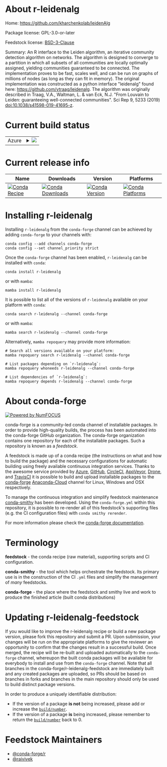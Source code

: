 About r-leidenalg
=================

Home: https://github.com/kharchenkolab/leidenAlg

Package license: GPL-3.0-or-later

Feedstock license: [BSD-3-Clause](https://github.com/conda-forge/r-leidenalg-feedstock/blob/main/LICENSE.txt)

Summary: An R interface to the Leiden algorithm, an iterative community detection algorithm on networks. The algorithm is designed to converge to a partition in which all subsets of all communities are locally optimally assigned, yielding communities guaranteed to be connected. The implementation proves to be fast, scales well, and can be run on graphs of millions of nodes (as long as they can fit in memory). The original implementation was constructed as a python interface "leidenalg" found here: <https://github.com/vtraag/leidenalg>. The algorithm was originally described in Traag, V.A., Waltman, L. & van Eck, N.J. "From Louvain to Leiden: guaranteeing well-connected communities". Sci Rep 9, 5233 (2019) <doi:10.1038/s41598-019-41695-z>.

Current build status
====================


<table>
    
  <tr>
    <td>Azure</td>
    <td>
      <details>
        <summary>
          <a href="https://dev.azure.com/conda-forge/feedstock-builds/_build/latest?definitionId=14886&branchName=main">
            <img src="https://dev.azure.com/conda-forge/feedstock-builds/_apis/build/status/r-leidenalg-feedstock?branchName=main">
          </a>
        </summary>
        <table>
          <thead><tr><th>Variant</th><th>Status</th></tr></thead>
          <tbody><tr>
              <td>linux_64_r_base4.1</td>
              <td>
                <a href="https://dev.azure.com/conda-forge/feedstock-builds/_build/latest?definitionId=14886&branchName=main">
                  <img src="https://dev.azure.com/conda-forge/feedstock-builds/_apis/build/status/r-leidenalg-feedstock?branchName=main&jobName=linux&configuration=linux_64_r_base4.1" alt="variant">
                </a>
              </td>
            </tr><tr>
              <td>linux_64_r_base4.2</td>
              <td>
                <a href="https://dev.azure.com/conda-forge/feedstock-builds/_build/latest?definitionId=14886&branchName=main">
                  <img src="https://dev.azure.com/conda-forge/feedstock-builds/_apis/build/status/r-leidenalg-feedstock?branchName=main&jobName=linux&configuration=linux_64_r_base4.2" alt="variant">
                </a>
              </td>
            </tr><tr>
              <td>osx_64_r_base4.1</td>
              <td>
                <a href="https://dev.azure.com/conda-forge/feedstock-builds/_build/latest?definitionId=14886&branchName=main">
                  <img src="https://dev.azure.com/conda-forge/feedstock-builds/_apis/build/status/r-leidenalg-feedstock?branchName=main&jobName=osx&configuration=osx_64_r_base4.1" alt="variant">
                </a>
              </td>
            </tr><tr>
              <td>osx_64_r_base4.2</td>
              <td>
                <a href="https://dev.azure.com/conda-forge/feedstock-builds/_build/latest?definitionId=14886&branchName=main">
                  <img src="https://dev.azure.com/conda-forge/feedstock-builds/_apis/build/status/r-leidenalg-feedstock?branchName=main&jobName=osx&configuration=osx_64_r_base4.2" alt="variant">
                </a>
              </td>
            </tr><tr>
              <td>win_64</td>
              <td>
                <a href="https://dev.azure.com/conda-forge/feedstock-builds/_build/latest?definitionId=14886&branchName=main">
                  <img src="https://dev.azure.com/conda-forge/feedstock-builds/_apis/build/status/r-leidenalg-feedstock?branchName=main&jobName=win&configuration=win_64_" alt="variant">
                </a>
              </td>
            </tr>
          </tbody>
        </table>
      </details>
    </td>
  </tr>
</table>

Current release info
====================

| Name | Downloads | Version | Platforms |
| --- | --- | --- | --- |
| [![Conda Recipe](https://img.shields.io/badge/recipe-r--leidenalg-green.svg)](https://anaconda.org/conda-forge/r-leidenalg) | [![Conda Downloads](https://img.shields.io/conda/dn/conda-forge/r-leidenalg.svg)](https://anaconda.org/conda-forge/r-leidenalg) | [![Conda Version](https://img.shields.io/conda/vn/conda-forge/r-leidenalg.svg)](https://anaconda.org/conda-forge/r-leidenalg) | [![Conda Platforms](https://img.shields.io/conda/pn/conda-forge/r-leidenalg.svg)](https://anaconda.org/conda-forge/r-leidenalg) |

Installing r-leidenalg
======================

Installing `r-leidenalg` from the `conda-forge` channel can be achieved by adding `conda-forge` to your channels with:

```
conda config --add channels conda-forge
conda config --set channel_priority strict
```

Once the `conda-forge` channel has been enabled, `r-leidenalg` can be installed with `conda`:

```
conda install r-leidenalg
```

or with `mamba`:

```
mamba install r-leidenalg
```

It is possible to list all of the versions of `r-leidenalg` available on your platform with `conda`:

```
conda search r-leidenalg --channel conda-forge
```

or with `mamba`:

```
mamba search r-leidenalg --channel conda-forge
```

Alternatively, `mamba repoquery` may provide more information:

```
# Search all versions available on your platform:
mamba repoquery search r-leidenalg --channel conda-forge

# List packages depending on `r-leidenalg`:
mamba repoquery whoneeds r-leidenalg --channel conda-forge

# List dependencies of `r-leidenalg`:
mamba repoquery depends r-leidenalg --channel conda-forge
```


About conda-forge
=================

[![Powered by
NumFOCUS](https://img.shields.io/badge/powered%20by-NumFOCUS-orange.svg?style=flat&colorA=E1523D&colorB=007D8A)](https://numfocus.org)

conda-forge is a community-led conda channel of installable packages.
In order to provide high-quality builds, the process has been automated into the
conda-forge GitHub organization. The conda-forge organization contains one repository
for each of the installable packages. Such a repository is known as a *feedstock*.

A feedstock is made up of a conda recipe (the instructions on what and how to build
the package) and the necessary configurations for automatic building using freely
available continuous integration services. Thanks to the awesome service provided by
[Azure](https://azure.microsoft.com/en-us/services/devops/), [GitHub](https://github.com/),
[CircleCI](https://circleci.com/), [AppVeyor](https://www.appveyor.com/),
[Drone](https://cloud.drone.io/welcome), and [TravisCI](https://travis-ci.com/)
it is possible to build and upload installable packages to the
[conda-forge](https://anaconda.org/conda-forge) [Anaconda-Cloud](https://anaconda.org/)
channel for Linux, Windows and OSX respectively.

To manage the continuous integration and simplify feedstock maintenance
[conda-smithy](https://github.com/conda-forge/conda-smithy) has been developed.
Using the ``conda-forge.yml`` within this repository, it is possible to re-render all of
this feedstock's supporting files (e.g. the CI configuration files) with ``conda smithy rerender``.

For more information please check the [conda-forge documentation](https://conda-forge.org/docs/).

Terminology
===========

**feedstock** - the conda recipe (raw material), supporting scripts and CI configuration.

**conda-smithy** - the tool which helps orchestrate the feedstock.
                   Its primary use is in the construction of the CI ``.yml`` files
                   and simplify the management of *many* feedstocks.

**conda-forge** - the place where the feedstock and smithy live and work to
                  produce the finished article (built conda distributions)


Updating r-leidenalg-feedstock
==============================

If you would like to improve the r-leidenalg recipe or build a new
package version, please fork this repository and submit a PR. Upon submission,
your changes will be run on the appropriate platforms to give the reviewer an
opportunity to confirm that the changes result in a successful build. Once
merged, the recipe will be re-built and uploaded automatically to the
`conda-forge` channel, whereupon the built conda packages will be available for
everybody to install and use from the `conda-forge` channel.
Note that all branches in the conda-forge/r-leidenalg-feedstock are
immediately built and any created packages are uploaded, so PRs should be based
on branches in forks and branches in the main repository should only be used to
build distinct package versions.

In order to produce a uniquely identifiable distribution:
 * If the version of a package **is not** being increased, please add or increase
   the [``build/number``](https://docs.conda.io/projects/conda-build/en/latest/resources/define-metadata.html#build-number-and-string).
 * If the version of a package **is** being increased, please remember to return
   the [``build/number``](https://docs.conda.io/projects/conda-build/en/latest/resources/define-metadata.html#build-number-and-string)
   back to 0.

Feedstock Maintainers
=====================

* [@conda-forge/r](https://github.com/conda-forge/r/)
* [@raivivek](https://github.com/raivivek/)


